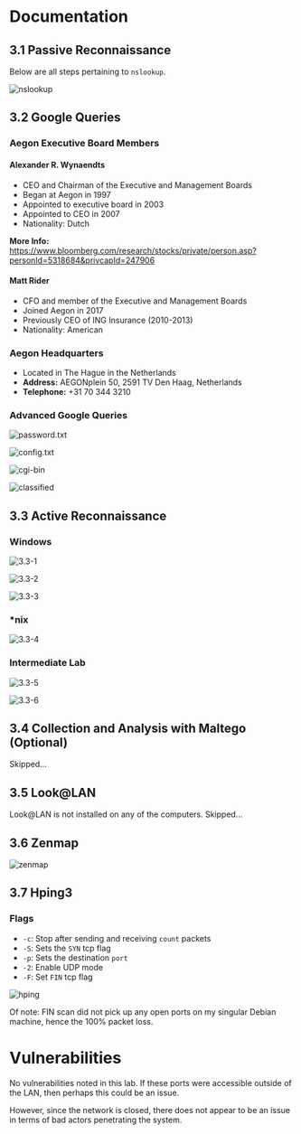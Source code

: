 # Documentation

## 3.1 Passive Reconnaissance

Below are all steps pertaining to `nslookup`.

![nslookup]

## 3.2 Google Queries

### Aegon Executive Board Members

#### Alexander R. Wynaendts

* CEO and Chairman of the Executive and Management Boards
* Began at Aegon in 1997
* Appointed to executive board in 2003
* Appointed to CEO in 2007
* Nationality: Dutch

**More Info:** https://www.bloomberg.com/research/stocks/private/person.asp?personId=5318684&privcapId=247906

#### Matt Rider

* CFO and member of the Executive and Management Boards
* Joined Aegon in 2017
* Previously CEO of ING Insurance (2010-2013)
* Nationality: American

### Aegon Headquarters

* Located in The Hague in the Netherlands
* **Address:** AEGONplein 50, 2591 TV Den Haag, Netherlands
* **Telephone:** +31 70 344 3210

### Advanced Google Queries

![password.txt]

![config.txt]

![cgi-bin]

![classified]

## 3.3 Active Reconnaissance

### Windows

![3.3-1]

![3.3-2]

![3.3-3]

### \*nix

![3.3-4]

### Intermediate Lab

![3.3-5]

![3.3-6]

## 3.4 Collection and Analysis with Maltego (Optional)

Skipped...

## 3.5 Look@LAN

Look@LAN is not installed on any of the computers. Skipped...

## 3.6 Zenmap

![zenmap]

## 3.7 Hping3

### Flags

* `-c`: Stop after sending and receiving `count` packets
* `-S`: Sets the `SYN` tcp flag
* `-p`: Sets the destination `port`
* `-2`: Enable UDP mode
* `-F`: Set `FIN` tcp flag

![hping]

Of note: FIN scan did not pick up any open ports on my singular Debian machine, hence the 100% packet loss.

# Vulnerabilities

No vulnerabilities noted in this lab. If these ports were accessible outside of the LAN, then perhaps this could be an issue.

However, since the network is closed, there does not appear to be an issue in terms of bad actors penetrating the system.

[nslookup]: assets/nslookup.png
[password.txt]: assets/password.txt.png
[config.txt]: assets/config.txt.png
[cgi-bin]: assets/cgi-bin.png
[classified]: assets/classified.png
[3.3-1]: assets/3.3-1.png
[3.3-2]: assets/3.3-2.png
[3.3-3]: assets/3.3-3.png
[3.3-4]: assets/3.3-4.png
[3.3-5]: assets/3.3-5.png
[3.3-6]: assets/3.3-6.png
[zenmap]: assets/zenmap.png
[hping]: assets/hping.png
